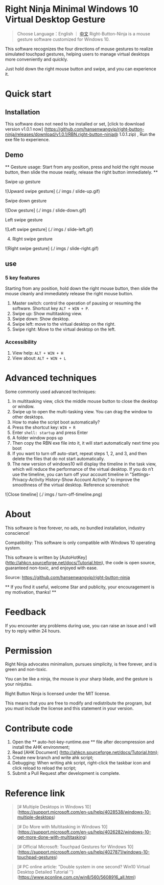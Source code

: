 # Right Ninja Minimal Windows 10 Virtual Desktop Gesture

> Choose Language：English ｜ [中文](https://github.com/hansenwangvip/right-button-ninja/edit/master/README.md)
Right-Button-Ninja is a mouse gesture software customized for Windows 10.

This software recognizes the four directions of mouse gestures to realize simulated touchpad gestures, helping users to manage virtual desktops more conveniently and quickly.

Just hold down the right mouse button and swipe, and you can experience it.

# Quick start

## Installation

This software does not need to be installed or set, [click to download version v1.0.1 now] (https://github.com/hansenwangvip/right-button-ninja/releases/download/v1.0.1/RBN.right-button-ninja@ 1.0.1.zip)
, Run the exe file to experience.

## Demo

** Gesture usage: Start from any position, press and hold the right mouse button, then slide the mouse neatly, release the right button immediately. **

Swipe up gesture

![Upward swipe gesture] (./ imgs / slide-up.gif)

Swipe down gesture

![Dow gesture] (./ imgs / slide-down.gif)

Left swipe gesture

![Left swipe gesture] (./ imgs / slide-left.gif)

4. Right swipe gesture

![Right swipe gesture] (./ imgs / slide-right.gif)


## use

### 5 key features

Starting from any position, hold down the right mouse button, then slide the mouse cleanly and immediately release the right mouse button.

1. Master switch: control the operation of pausing or resuming the software. Shortcut key `ALT + WIN + P`.
2. Swipe up: Show multitasking view.
3. Swipe down: Show desktop.
4. Swipe left: move to the virtual desktop on the right.
5. Swipe right: Move to the virtual desktop on the left.

### Accessibility

1. View help: `ALT + WIN + H`
2. View about: `ALT + WIN + L`


# Advanced techniques

Some commonly used advanced techniques:

1. In multitasking view, click the middle mouse button to close the desktop or window.
2. Swipe up to open the multi-tasking view. You can drag the window to other desktops.
3. How to make the script boot automatically?
1. Press the shortcut key: `WIN + R`
2. Enter `shell: startup` and press Enter
3. A folder window pops up
4. Then copy the RBN exe file into it, it will start automatically next time you boot
5. If you want to turn off auto-start, repeat steps 1, 2, and 3, and then delete the files that do not start automatically.
4. The new version of windows10 will display the timeline in the task view, which will reduce the performance of the virtual desktop. If you do n’t use the timeline, you can turn off your account timeline in "Settings-Privacy-Activity History-Show Account Activity" to improve the smoothness of the virtual desktop. Reference screenshot:

![Close timeline] (./ imgs / turn-off-timeline.png)

# About

This software is free forever, no ads, no bundled installation, industry conscience!

Compatibility: This software is only compatible with Windows 10 operating system.

This software is written by [AutoHotKey] (http://ahkcn.sourceforge.net/docs/Tutorial.htm), the code is open source, guaranteed non-toxic, and enjoyed with ease.

Source: <https://github.com/hansenwangvip/right-button-ninja>

** If you find it useful, welcome Star and publicity, your encouragement is my motivation, thanks! **

# Feedback

If you encounter any problems during use, you can raise an issue and I will try to reply within 24 hours.

# Permission

Right Ninja advocates minimalism, pursues simplicity, is free forever, and is green and non-toxic.

You can be like a ninja, the mouse is your sharp blade, and the gesture is your ninjutsu.

Right Button Ninja is licensed under the MIT license.

This means that you are free to modify and redistribute the program, but you must include the license and this statement in your version.

# Contribute code

1. Open the ** auto-hot-key-runtime.exe ** file after decompression and install the AHK environment;
2. Read [AHK Document] (http://ahkcn.sourceforge.net/docs/Tutorial.htm);
3. Create new branch and write ahk script;
4. Debugging: When writing ahk script, right-click the taskbar icon and click reload to reload the script;
5. Submit a Pull Request after development is complete.


# Reference link

> [# Multiple Desktops in Windows 10] (https://support.microsoft.com/en-us/help/4028538/windows-10-multiple-desktops)

> [# Do More with Multitasking in Windows 10] (https://support.microsoft.com/en-us/help/4026282/windows-10-get-more-done-with-multitasking)

> [# Official Microsoft: Touchpad Gestures for Windows 10] (https://support.microsoft.com/en-us/help/4027871/windows-10-touchpad-gestures)


> [# PC online article: "Double system in one second? Win10 Virtual Desktop Detailed Tutorial '') (https://www.pconline.com.cn/win8/560/5608916_all.html)
